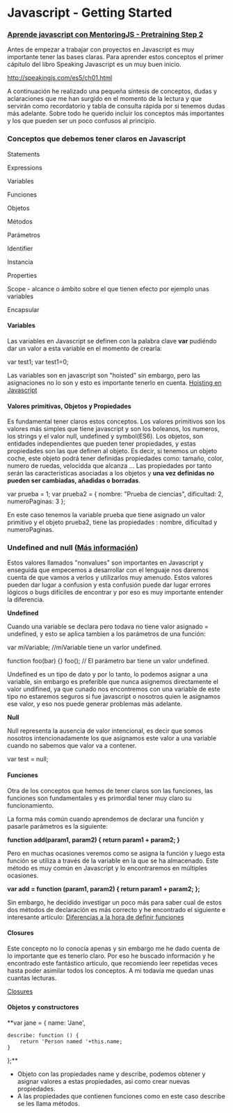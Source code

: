
# Javascript - Getting Started
### [Aprende javascript con MentoringJS - Pretraining Step 2](http://mentoringjs.com)

Antes de empezar a trabajar con proyectos en Javascript es muy importante tener las bases claras. Para aprender estos conceptos el primer cápitulo del libro Speaking Javascript es un muy buen inicio.

http://speakingjs.com/es5/ch01.html

A continuación he realizado una pequeña síntesis de conceptos, dudas y aclaraciones que me han surgido en el momento de la lectura y que servirán como recordatorio y tabla de consulta rápida por si tenemos dudas más adelante. Sobre todo he querido incluir los conceptos más importantes y los que pueden ser un poco confusos al principio.

### Conceptos que debemos tener claros en Javascript

Statements

Expressions

Variables

Funciones

Objetos

Métodos

Parámetros

Identifier

Instancia

Properties 

Scope - alcance o ámbito sobre el que tienen efecto por ejemplo unas variables

Encapsular

#### Variables

Las variables en Javascript se definen con la palabra clave **var** pudiéndo dar un valor a esta variable en el momento de crearla:

var test1;
var test1=0;

Las variables son en javascript son "hoisted" sin embargo, pero las asignaciones no lo son y esto es importante tenerlo en cuenta.
[Hoisting en Javascript](http://www.etnassoft.com/2010/12/26/hoisting-en-javascript/)

#### Valores primitivas, Objetos y Propiedades

Es fundamental tener claros estos conceptos. 
Los valores primitivos son los valores más simples que tiene javascript y son los boleanos, los numeros, los strings y el valor null, undefined y symbol(ES6).
Los objetos, son entidades independientes que pueden tener propiedades, y estas propiedades son las que definen al objeto. Es decir, si tenemos un objeto coche, este objeto podrá tener definidas propiedades como: tamaño, color, numero de ruedas, velocidda que alcanza ...
Las propiedades por tanto serán las características asociadas a los objetos y **una vez definidas no pueden ser cambiadas, añadidas o borradas**.

var prueba = 1;
var prueba2 = { 
  nombre: "Prueba de ciencias",
  dificultad: 2,
  numeroPaginas: 3
};

En este caso tenemos la variable prueba que tiene asignado un valor primitivo y el objeto prueba2, tiene las propiedades : nombre, dificultad y numeroPaginas.

### Undefined and null ([Más información](http://www.enrique7mc.com/2016/01/diferencia-entre-null-y-undefined-en-javascript/))

Estos valores llamados "nonvalues" son importantes en Javascript y enseguida que empecemos a desarrollar con el lenguaje nos daremos cuenta de que vamos a verlos y utilizarlos muy amenudo. Estos valores pueden dar lugar a confusion y esta confusión puede dar lugar errores lógicos o bugs difíciles de encontrar y por eso es muy importante entender la diferencia.

**Undefined**

Cuando una variable se declara pero todava no tiene valor asignado = undefined, y esto se aplica tambien a los parámetros de una función:

var miVariable; //miVariable tiene un varlor undefined.

function foo(bar) {}
foo(); // El parámetro bar tiene un valor undefined.

Undefined es un tipo de dato y por lo tanto, lo podemos asignar a una variable, sin embargo es preferible que nunca asignemos directamente el valor undifined, ya que cunado nos encontremos con una variable de este tipo no estaremos seguros si fue javascript o nosotros quien le asignamos ese valor, y eso nos puede generar problemas más adelante.

**Null**

Null representa la ausencia de valor intencional, es decir que somos nosotros intencionadamente los que asignamos este valor a una variable cuando no sabemos que valor va a contener.

var test = null;

#### Funciones

Otra de los conceptos que hemos de tener claros son las funciones, las funciones son fundamentales y es primordial tener muy claro su funcionamiento.

La forma más común cuando aprendemos de declarar una función y pasarle parámetros es la siguiente:

**function add(param1, param2) {
    return param1 + param2;
}**

Pero en muchas ocasiones veremos como se asigna la función y luego esta función se utiliza a través de la variable en la que se ha almacenado. Este método es muy común en Javascript y lo encontraremos en múltiples ocasiones.

**var add = function (param1, param2) {
    return param1 + param2;
};** 

Sin embargo, he decidido investigar un poco más para saber cual de estos dos métodos de declaración es más correcto y he encontrado el siguiente e interesante artículo: [Diferencias a la hora de definir funciones](http://qbit.com.mx/blog/2013/08/23/formas-de-crear-funciones-en-javascript/)

#### Closures

Este concepto no lo conocía apenas y sin embargo me he dado cuenta de lo importante que es tenerlo claro. Por eso he buscado información y he encontrado este fantástico artículo, que recomiendo leer repetidas veces hasta poder asimilar todos los conceptos. A mi todavía me quedan unas cuantas lecturas.

[Closures](https://jherax.wordpress.com/2015/02/13/javascript-closures/)

#### Objetos y constructores

**var jane = {
    name: 'Jane',

    describe: function () {
        return 'Person named '+this.name;
    }
};**

- Objeto con las propiedades name y describe, podemos obtener y asignar valores a estas propiedades, asi como crear nuevas propiedades.
- A las propiedades que contienen funciones como en este caso describe se les llama métodos.













